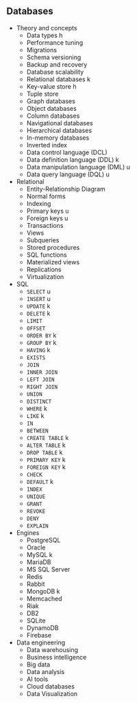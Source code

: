 ## Databases

- Theory and concepts
  - Data types h
  - Performance tuning
  - Migrations
  - Schema versioning
  - Backup and recovery
  - Database scalability
  - Relational databases k
  - Key-value store h
  - Tuple store
  - Graph databases
  - Object databases
  - Column databases
  - Navigational databases
  - Hierarchical databases
  - In-memory databases
  - Inverted index
  - Data control language (DCL)
  - Data definition language (DDL) k
  - Data manipulation language (DML) u
  - Data query language (DQL) u
- Relational
  - Entity-Relationship Diagram
  - Normal forms
  - Indexing
  - Primary keys u
  - Foreign keys u
  - Transactions
  - Views
  - Subqueries
  - Stored procedures
  - SQL functions
  - Materialized views
  - Replications
  - Virtualization
- SQL
  - `SELECT` u
  - `INSERT` u
  - `UPDATE` k
  - `DELETE` k
  - `LIMIT`
  - `OFFSET`
  - `ORDER BY` k
  - `GROUP BY` k
  - `HAVING` k
  - `EXISTS`
  - `JOIN`
  - `INNER JOIN`
  - `LEFT JOIN`
  - `RIGHT JOIN`
  - `UNION`
  - `DISTINCT`
  - `WHERE` k
  - `LIKE` k
  - `IN`
  - `BETWEEN`
  - `CREATE TABLE` k
  - `ALTER TABLE` k
  - `DROP TABLE` k
  - `PRIMARY KEY` k
  - `FOREIGN KEY` k
  - `CHECK`
  - `DEFAULT` k
  - `INDEX`
  - `UNIQUE`
  - `GRANT`
  - `REVOKE`
  - `DENY`
  - `EXPLAIN`
- Engines
  - PostgreSQL
  - Oracle
  - MySQL k
  - MariaDB
  - MS SQL Server
  - Redis
  - Rabbit
  - MongoDB k
  - Memcached
  - Riak
  - DB2
  - SQLite
  - DynamoDB
  - Firebase
- Data engineering
  - Data warehousing
  - Business intelligence
  - Big data
  - Data analysis
  - AI tools
  - Cloud databases
  - Data Visualization
